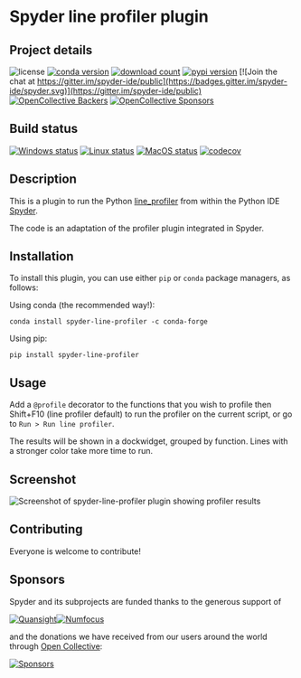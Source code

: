 # Spyder line profiler plugin

## Project details

![license](https://img.shields.io/pypi/l/spyder-line-profiler.svg)
[![conda version](https://img.shields.io/conda/v/conda-forge/spyder-line-profiler.svg)](https://www.anaconda.com/download/)
[![download count](https://img.shields.io/conda/d/conda-forge/spyder-line-profiler.svg)](https://www.anaconda.com/download/)
[![pypi version](https://img.shields.io/pypi/v/spyder-line-profiler.svg)](https://pypi.python.org/pypi/spyder-line-profiler)
[![Join the chat at https://gitter.im/spyder-ide/public](https://badges.gitter.im/spyder-ide/spyder.svg)](https://gitter.im/spyder-ide/public)
[![OpenCollective Backers](https://opencollective.com/spyder/backers/badge.svg?color=blue)](#backers)
[![OpenCollective Sponsors](https://opencollective.com/spyder/sponsors/badge.svg?color=blue)](#sponsors)

## Build status

[![Windows status](https://github.com/spyder-ide/spyder-line-profiler/workflows/Windows%20tests/badge.svg)](https://github.com/spyder-ide/spyder-line-profiler/actions?query=workflow%3A%22Windows+tests%22)
[![Linux status](https://github.com/spyder-ide/spyder-line-profiler/workflows/Linux%20tests/badge.svg)](https://github.com/spyder-ide/spyder-line-profiler/actions?query=workflow%3A%22Linux+tests%22)
[![MacOS status](https://github.com/spyder-ide/spyder-line-profiler/workflows/Macos%20tests/badge.svg)](https://github.com/spyder-ide/spyder-line-profiler/actions?query=workflow%3A%22Macos+tests%22)
[![codecov](https://codecov.io/gh/spyder-ide/spyder-line-profiler/branch/master/graph/badge.svg)](https://codecov.io/gh/spyder-ide/spyder-line-profiler/branch/master)

## Description

This is a plugin to run the Python
[line_profiler](https://pypi.python.org/pypi/line_profiler)
from within the Python IDE [Spyder](https://github.com/spyder-ide/spyder).

The code is an adaptation of the profiler plugin integrated in Spyder.

## Installation

To install this plugin, you can use either ``pip`` or ``conda`` package
managers, as follows:

Using conda (the recommended way!):

```
conda install spyder-line-profiler -c conda-forge
```

Using pip:

```
pip install spyder-line-profiler
```

## Usage

Add a `@profile` decorator to the functions that you wish to profile then
Shift+F10 (line profiler default) to run the profiler on the current script,
or go to `Run > Run line profiler`.

The results will be shown in a dockwidget, grouped by function. Lines with a
stronger color take more time to run.

## Screenshot

![Screenshot of spyder-line-profiler plugin showing profiler results](./img_src/screenshot_profiler.png)

## Contributing

Everyone is welcome to contribute!

## Sponsors

Spyder and its subprojects are funded thanks to the generous support of

[![Quansight](https://static.wixstatic.com/media/095d2c_2508c560e87d436ea00357abc404cf1d~mv2.png/v1/crop/x_0,y_9,w_915,h_329/fill/w_380,h_128,al_c,usm_0.66_1.00_0.01/095d2c_2508c560e87d436ea00357abc404cf1d~mv2.png)](https://www.quansight.com/)[![Numfocus](https://i2.wp.com/numfocus.org/wp-content/uploads/2017/07/NumFocus_LRG.png?fit=320%2C148&ssl=1)](https://numfocus.org/)

and the donations we have received from our users around the world through [Open Collective](https://opencollective.com/spyder/):

[![Sponsors](https://opencollective.com/spyder/sponsors.svg)](https://opencollective.com/spyder#support)
